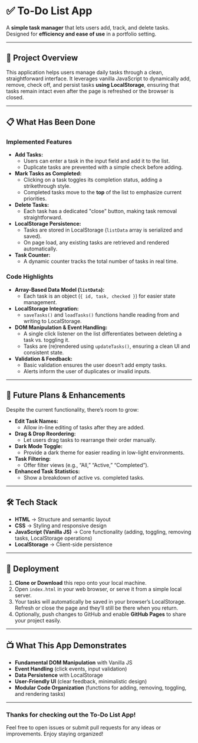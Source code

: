 # ✅ To-Do List App

A **simple task manager** that lets users add, track, and delete tasks. Designed for **efficiency and ease of use** in a portfolio setting.

---

## 📌 Project Overview

This application helps users manage daily tasks through a clean, straightforward interface. It leverages vanilla JavaScript to dynamically add, remove, check off, and persist tasks **using LocalStorage**, ensuring that tasks remain intact even after the page is refreshed or the browser is closed.

---

## 📋 What Has Been Done

### Implemented Features
- **Add Tasks:**
  - Users can enter a task in the input field and add it to the list.
  - Duplicate tasks are prevented with a simple check before adding.
- **Mark Tasks as Completed:**
  - Clicking on a task toggles its completion status, adding a strikethrough style.
  - Completed tasks move to the **top** of the list to emphasize current priorities.
- **Delete Tasks:**
  - Each task has a dedicated "close" button, making task removal straightforward.
- **LocalStorage Persistence:**
  - Tasks are stored in LocalStorage (`listData` array is serialized and saved).
  - On page load, any existing tasks are retrieved and rendered automatically.
- **Task Counter:**
  - A dynamic counter tracks the total number of tasks in real time.

### Code Highlights
- **Array-Based Data Model (`listData`):**
  - Each task is an object (`{ id, task, checked }`) for easier state management.
- **LocalStorage Integration:**
  - `saveTasks()` and `loadTasks()` functions handle reading from and writing to LocalStorage.
- **DOM Manipulation & Event Handling:**
  - A single click listener on the list differentiates between deleting a task vs. toggling it.
  - Tasks are (re)rendered using `updateTasks()`, ensuring a clean UI and consistent state.
- **Validation & Feedback:**
  - Basic validation ensures the user doesn’t add empty tasks.
  - Alerts inform the user of duplicates or invalid inputs.

---

## 🔄 Future Plans & Enhancements

Despite the current functionality, there’s room to grow:

- **Edit Task Names:**
  - Allow in-line editing of tasks after they are added.
- **Drag & Drop Reordering:**
  - Let users drag tasks to rearrange their order manually.
- **Dark Mode Toggle:**
  - Provide a dark theme for easier reading in low-light environments.
- **Task Filtering:**
  - Offer filter views (e.g., “All,” “Active,” “Completed”).
- **Enhanced Task Statistics:**
  - Show a breakdown of active vs. completed tasks.

---

## 🛠 Tech Stack

- **HTML** → Structure and semantic layout
- **CSS** → Styling and responsive design
- **JavaScript (Vanilla JS)** → Core functionality (adding, toggling, removing tasks, LocalStorage operations)
- **LocalStorage** → Client-side persistence

---

## 🚀 Deployment

1. **Clone or Download** this repo onto your local machine.
2. Open `index.html` in your web browser, or serve it from a simple local server.
3. Your tasks will automatically be saved in your browser’s LocalStorage. Refresh or close the page and they’ll still be there when you return.
4. Optionally, push changes to GitHub and enable **GitHub Pages** to share your project easily.

---

## 📺 What This App Demonstrates

- **Fundamental DOM Manipulation** with Vanilla JS
- **Event Handling** (click events, input validation)
- **Data Persistence** with LocalStorage
- **User-Friendly UI** (clear feedback, minimalistic design)
- **Modular Code Organization** (functions for adding, removing, toggling, and rendering tasks)

---

### Thanks for checking out the To-Do List App!
Feel free to open issues or submit pull requests for any ideas or improvements. Enjoy staying organized!
